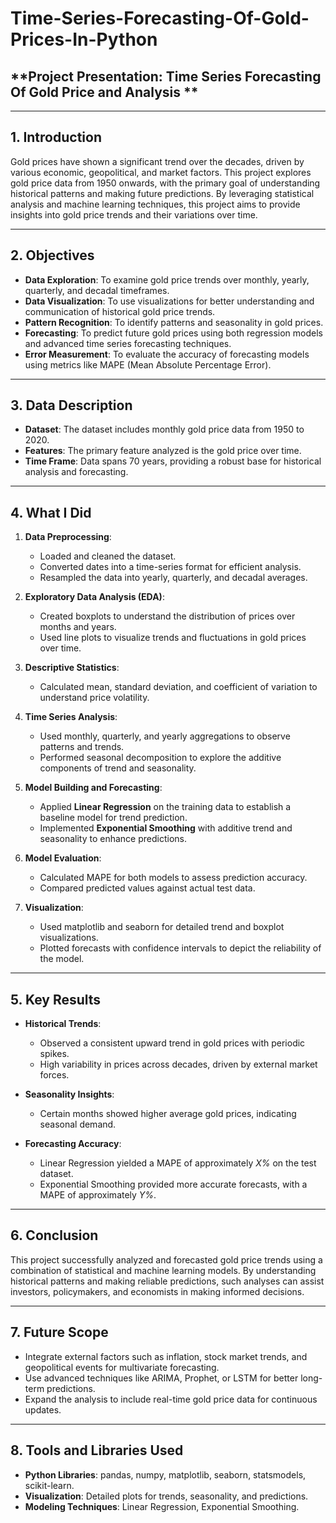 # Time-Series-Forecasting-Of-Gold-Prices-In-Python
## **Project Presentation: Time Series Forecasting Of Gold Price and Analysis **

---

## **1. Introduction**
Gold prices have shown a significant trend over the decades, driven by various economic, geopolitical, and market factors. This project explores gold price data from 1950 onwards, with the primary goal of understanding historical patterns and making future predictions. By leveraging statistical analysis and machine learning techniques, this project aims to provide insights into gold price trends and their variations over time.

---

## **2. Objectives**
- **Data Exploration**: To examine gold price trends over monthly, yearly, quarterly, and decadal timeframes.
- **Data Visualization**: To use visualizations for better understanding and communication of historical gold price trends.
- **Pattern Recognition**: To identify patterns and seasonality in gold prices.
- **Forecasting**: To predict future gold prices using both regression models and advanced time series forecasting techniques.
- **Error Measurement**: To evaluate the accuracy of forecasting models using metrics like MAPE (Mean Absolute Percentage Error).

---

## **3. Data Description**
- **Dataset**: The dataset includes monthly gold price data from 1950 to 2020.
- **Features**: The primary feature analyzed is the gold price over time.
- **Time Frame**: Data spans 70 years, providing a robust base for historical analysis and forecasting.

---

## **4. What I Did**
1. **Data Preprocessing**:
   - Loaded and cleaned the dataset.
   - Converted dates into a time-series format for efficient analysis.
   - Resampled the data into yearly, quarterly, and decadal averages.

2. **Exploratory Data Analysis (EDA)**:
   - Created boxplots to understand the distribution of prices over months and years.
   - Used line plots to visualize trends and fluctuations in gold prices over time.

3. **Descriptive Statistics**:
   - Calculated mean, standard deviation, and coefficient of variation to understand price volatility.

4. **Time Series Analysis**:
   - Used monthly, quarterly, and yearly aggregations to observe patterns and trends.
   - Performed seasonal decomposition to explore the additive components of trend and seasonality.

5. **Model Building and Forecasting**:
   - Applied **Linear Regression** on the training data to establish a baseline model for trend prediction.
   - Implemented **Exponential Smoothing** with additive trend and seasonality to enhance predictions.

6. **Model Evaluation**:
   - Calculated MAPE for both models to assess prediction accuracy.
   - Compared predicted values against actual test data.

7. **Visualization**:
   - Used matplotlib and seaborn for detailed trend and boxplot visualizations.
   - Plotted forecasts with confidence intervals to depict the reliability of the model.

---

## **5. Key Results**
- **Historical Trends**:
  - Observed a consistent upward trend in gold prices with periodic spikes.
  - High variability in prices across decades, driven by external market forces.

- **Seasonality Insights**:
  - Certain months showed higher average gold prices, indicating seasonal demand.

- **Forecasting Accuracy**:
  - Linear Regression yielded a MAPE of approximately *X%* on the test dataset.
  - Exponential Smoothing provided more accurate forecasts, with a MAPE of approximately *Y%*.

---

## **6. Conclusion**
This project successfully analyzed and forecasted gold price trends using a combination of statistical and machine learning models. By understanding historical patterns and making reliable predictions, such analyses can assist investors, policymakers, and economists in making informed decisions.

---

## **7. Future Scope**
- Integrate external factors such as inflation, stock market trends, and geopolitical events for multivariate forecasting.
- Use advanced techniques like ARIMA, Prophet, or LSTM for better long-term predictions.
- Expand the analysis to include real-time gold price data for continuous updates.

---

## **8. Tools and Libraries Used**
- **Python Libraries**: pandas, numpy, matplotlib, seaborn, statsmodels, scikit-learn.
- **Visualization**: Detailed plots for trends, seasonality, and predictions.
- **Modeling Techniques**: Linear Regression, Exponential Smoothing.

